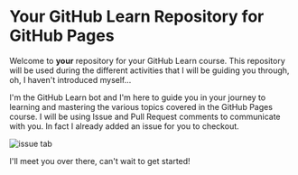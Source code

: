 



# Your GitHub Learn Repository for GitHub Pages

Welcome to **your** repository for your GitHub Learn course. This repository will be used during the different activities that I will be guiding you through, oh, I haven't introduced myself...

I'm the GitHub Learn bot and I'm here to guide you in your journey to learning and mastering the various topics covered in the GitHub Pages course. I will be using Issue and Pull Request comments to communicate with you. In fact I already added an issue for you to checkout.

![issue tab](https://learn.github.com/public/images/issue_tab.png)

I'll meet you over there, can't wait to get started!
